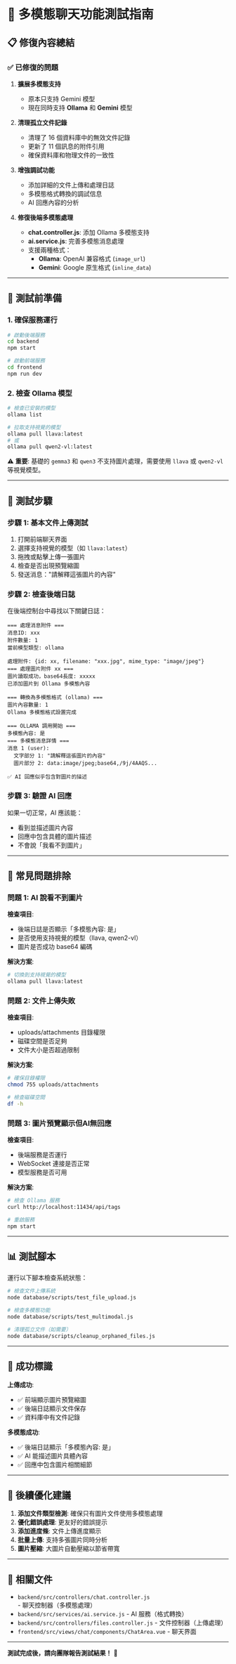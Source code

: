 # 🎯 多模態聊天功能測試指南

## 📋 修復內容總結

### ✅ 已修復的問題

1. **擴展多模態支持**

   - 原本只支持 Gemini 模型
   - 現在同時支持 **Ollama** 和 **Gemini** 模型

2. **清理孤立文件記錄**

   - 清理了 16 個資料庫中的無效文件記錄
   - 更新了 11 個訊息的附件引用
   - 確保資料庫和物理文件的一致性

3. **增強調試功能**

   - 添加詳細的文件上傳和處理日誌
   - 多模態格式轉換的調試信息
   - AI 回應內容的分析

4. **修復後端多模態處理**
   - **chat.controller.js**: 添加 Ollama 多模態支持
   - **ai.service.js**: 完善多模態消息處理
   - 支援兩種格式：
     - **Ollama**: OpenAI 兼容格式 (`image_url`)
     - **Gemini**: Google 原生格式 (`inline_data`)

---

## 🔧 測試前準備

### 1. 確保服務運行

```bash
# 啟動後端服務
cd backend
npm start

# 啟動前端服務
cd frontend
npm run dev
```

### 2. 檢查 Ollama 模型

```bash
# 檢查已安裝的模型
ollama list

# 拉取支持視覺的模型
ollama pull llava:latest
# 或
ollama pull qwen2-vl:latest
```

⚠️ **重要**: 基礎的 `gemma3` 和 `qwen3` 不支持圖片處理，需要使用 `llava` 或 `qwen2-vl` 等視覺模型。

---

## 🧪 測試步驟

### 步驟 1: 基本文件上傳測試

1. 打開前端聊天界面
2. 選擇支持視覺的模型（如 `llava:latest`）
3. 拖拽或點擊上傳一張圖片
4. 檢查是否出現預覽縮圖
5. 發送消息："請解釋這張圖片的內容"

### 步驟 2: 檢查後端日誌

在後端控制台中尋找以下關鍵日誌：

```
=== 處理消息附件 ===
消息ID: xxx
附件數量: 1
當前模型類型: ollama

處理附件: {id: xx, filename: "xxx.jpg", mime_type: "image/jpeg"}
=== 處理圖片附件 xx ===
圖片讀取成功，base64長度: xxxxx
已添加圖片到 Ollama 多模態內容

=== 轉換為多模態格式 (ollama) ===
圖片內容數量: 1
Ollama 多模態格式設置完成

=== OLLAMA 調用開始 ===
多模態內容: 是
=== 多模態消息詳情 ===
消息 1 (user):
  文字部分 1: "請解釋這張圖片的內容"
  圖片部分 2: data:image/jpeg;base64,/9j/4AAQS...

✅ AI 回應似乎包含對圖片的描述
```

### 步驟 3: 驗證 AI 回應

如果一切正常，AI 應該能：

- 看到並描述圖片內容
- 回應中包含具體的圖片描述
- 不會說「我看不到圖片」

---

## 🐛 常見問題排除

### 問題 1: AI 說看不到圖片

**檢查項目**:

- 後端日誌是否顯示「多模態內容: 是」
- 是否使用支持視覺的模型（llava, qwen2-vl）
- 圖片是否成功 base64 編碼

**解決方案**:

```bash
# 切換到支持視覺的模型
ollama pull llava:latest
```

### 問題 2: 文件上傳失敗

**檢查項目**:

- uploads/attachments 目錄權限
- 磁碟空間是否足夠
- 文件大小是否超過限制

**解決方案**:

```bash
# 確保目錄權限
chmod 755 uploads/attachments

# 檢查磁碟空間
df -h
```

### 問題 3: 圖片預覽顯示但AI無回應

**檢查項目**:

- 後端服務是否運行
- WebSocket 連接是否正常
- 模型服務是否可用

**解決方案**:

```bash
# 檢查 Ollama 服務
curl http://localhost:11434/api/tags

# 重啟服務
npm start
```

---

## 📊 測試腳本

運行以下腳本檢查系統狀態：

```bash
# 檢查文件上傳系統
node database/scripts/test_file_upload.js

# 檢查多模態功能
node database/scripts/test_multimodal.js

# 清理孤立文件（如需要）
node database/scripts/cleanup_orphaned_files.js
```

---

## 🎉 成功標識

**上傳成功**:

- ✅ 前端顯示圖片預覽縮圖
- ✅ 後端日誌顯示文件保存
- ✅ 資料庫中有文件記錄

**多模態成功**:

- ✅ 後端日誌顯示「多模態內容: 是」
- ✅ AI 能描述圖片具體內容
- ✅ 回應中包含圖片相關細節

---

## 📝 後續優化建議

1. **添加文件類型檢測**: 確保只有圖片文件使用多模態處理
2. **優化錯誤處理**: 更友好的錯誤提示
3. **添加進度條**: 文件上傳進度顯示
4. **批量上傳**: 支持多張圖片同時分析
5. **圖片壓縮**: 大圖片自動壓縮以節省帶寬

---

## 🔗 相關文件

- `backend/src/controllers/chat.controller.js` - 聊天控制器（多模態處理）
- `backend/src/services/ai.service.js` - AI 服務（格式轉換）
- `backend/src/controllers/files.controller.js` - 文件控制器（上傳處理）
- `frontend/src/views/chat/components/ChatArea.vue` - 聊天界面

---

**測試完成後，請向團隊報告測試結果！** 🚀
